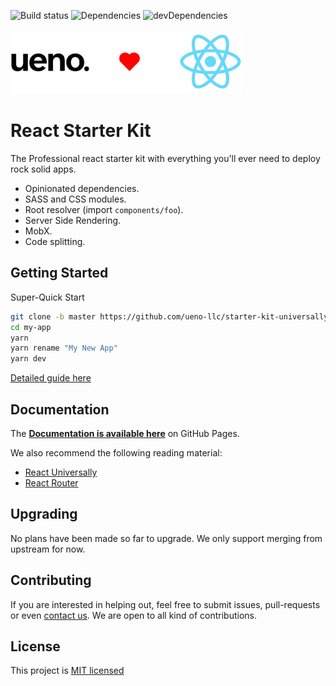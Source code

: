 ![Build status](https://travis-ci.org/ueno-llc/starter-kit-universally.svg) ![Dependencies](https://david-dm.org/ueno-llc/starter-kit-universally/status.svg) ![devDependencies](https://david-dm.org/ueno-llc/starter-kit-universally/dev-status.svg)

![Ueno](/docs/_ueno-loves-react.png)

# React Starter Kit

The Professional react starter kit with everything you'll ever need to deploy rock solid apps.

- Opinionated dependencies.
- SASS and CSS modules.
- Root resolver (import `components/foo`).
- Server Side Rendering.
- MobX.
- Code splitting.

## Getting Started

Super-Quick Start

```bash
git clone -b master https://github.com/ueno-llc/starter-kit-universally.git my-app
cd my-app
yarn
yarn rename "My New App"
yarn dev
```

[Detailed guide here](https://ueno-llc.github.io/starter-kit-universally/#/GETTING_STARTED)

## Documentation

The **[Documentation is available here](https://ueno-llc.github.io/starter-kit-universally)** on GitHub Pages.

We also recommend the following reading material:
 - [React Universally](https://github.com/ctrlplusb/react-universally)
 - [React Router](https://reacttraining.com/react-router/)

## Upgrading

No plans have been made so far to upgrade. We only support merging from upstream for now.

## Contributing

If you are interested in helping out, feel free to submit issues, pull-requests or even [contact us](mailto:birkir@ueno.co). We are open to all kind of contributions.

## License

This project is [MIT licensed](/LICENSE.md)
